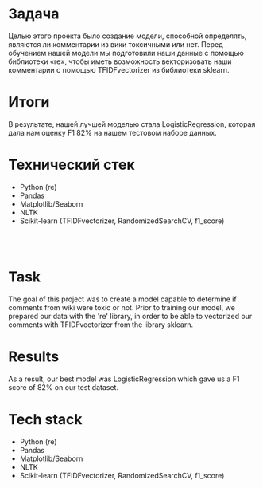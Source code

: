 # Задача

Целью этого проекта было создание модели, способной определять, являются ли комментарии из вики токсичными или нет. Перед обучением нашей модели мы подготовили наши данные с помощью библиотеки «re», чтобы иметь возможность векторизовать наши комментарии с помощью TFIDFvectorizer из библиотеки sklearn.

# Итоги

В результате, нашей лучшей моделью стала LogisticRegression, которая дала нам оценку F1 82% на нашем тестовом наборе данных.

# Технический стек

+ Python (re)
+ Pandas
+ Matplotlib/Seaborn
+ NLTK
+ Scikit-learn (TFIDFvectorizer, RandomizedSearchCV, f1_score)

<br/><br/>

# Task

The goal of this project was to create a model capable to determine if comments from wiki were toxic or not. Prior to training our model, we prepared our data with the 're' library, in order to be able to vectorized our comments with TFIDFvectorizer from the library sklearn.

# Results

As a result, our best model was LogisticRegression which gave us a F1 score of 82% on our test dataset.

# Tech stack

+ Python (re)
+ Pandas
+ Matplotlib/Seaborn
+ NLTK
+ Scikit-learn (TFIDFvectorizer, RandomizedSearchCV, f1_score)

